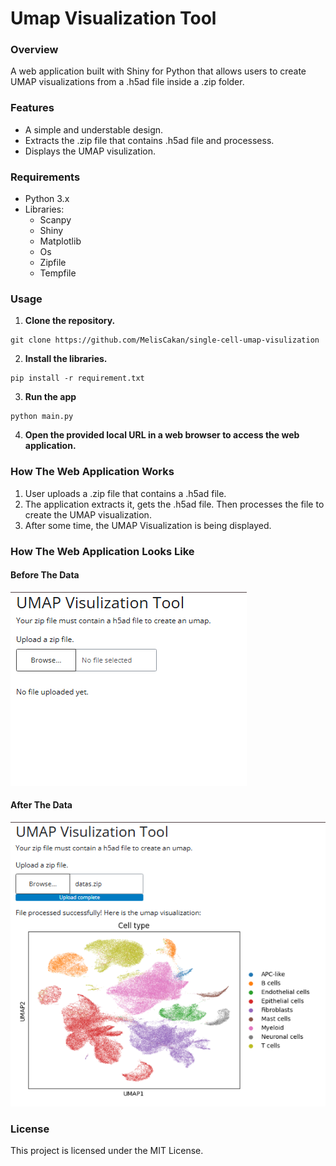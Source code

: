 # Umap Visualization Tool

### Overview
A web application built with Shiny for Python that allows users to create UMAP visualizations from a .h5ad file inside a .zip folder.

### Features
- A simple and understable design.
- Extracts the .zip file that contains .h5ad file and processess.
- Displays the UMAP visulization.

### Requirements
- Python 3.x
- Libraries: 
    * Scanpy
    * Shiny
    * Matplotlib
    * Os
    * Zipfile
    * Tempfile

### Usage 
1. **Clone the repository.**
```
git clone https://github.com/MelisCakan/single-cell-umap-visulization
```
2. **Install the libraries.**
```
pip install -r requirement.txt
```
3. **Run the app**
```
python main.py
```
4. **Open the provided local URL in a web browser to access the web application.**

### How The Web Application Works
1. User uploads a .zip file that contains a .h5ad file.
2. The application extracts it, gets the .h5ad file. Then processes the file to create the UMAP visualization.
3. After some time, the UMAP Visualization is being displayed.

### How The Web Application Looks Like

#### Before The Data
![Before the Data](./assets/withoutdata.png)
#### After The Data
![After the Data](./assets/withdata.png)
### License
This project is licensed under the MIT License.
